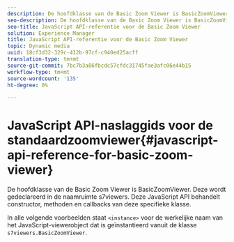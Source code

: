 ```yaml
---
description: De hoofdklasse van de Basic Zoom Viewer is BasicZoomViewer. Deze wordt gedeclareerd in de naamruimte s7viewers. Deze JavaScript API behandelt constructor, methoden en callbacks van deze specifieke klasse.
seo-description: De hoofdklasse van de Basic Zoom Viewer is BasicZoomViewer. Deze wordt gedeclareerd in de naamruimte s7viewers. Deze JavaScript API behandelt constructor, methoden en callbacks van deze specifieke klasse.
seo-title: JavaScript API-referentie voor de Basic Zoom Viewer
solution: Experience Manager
title: JavaScript API-referentie voor de Basic Zoom Viewer
topic: Dynamic media
uuid: 18cf3d32-329c-412b-97cf-c940ed25acff
translation-type: tm+mt
source-git-commit: 7bc7b3a86fbcdc57cfdc31745fae3afc06e44b15
workflow-type: tm+mt
source-wordcount: '135'
ht-degree: 0%

---
```



# JavaScript API-naslaggids voor de standaardzoomviewer{#javascript-api-reference-for-basic-zoom-viewer}

De hoofdklasse van de Basic Zoom Viewer is BasicZoomViewer. Deze wordt gedeclareerd in de naamruimte s7viewers. Deze JavaScript API behandelt constructor, methoden en callbacks van deze specifieke klasse.

In alle volgende voorbeelden staat `<instance>` voor de werkelijke naam van het JavaScript-viewerobject dat is geïnstantieerd vanuit de klasse `s7viewers.BasicZoomViewer`.
